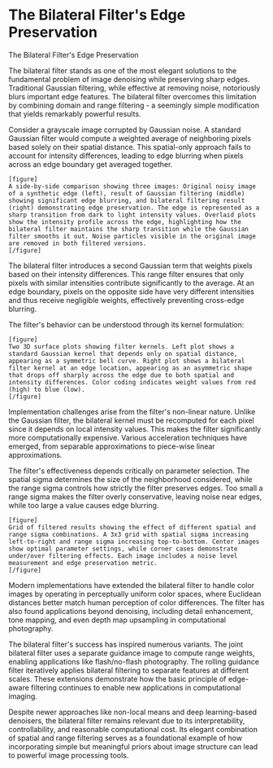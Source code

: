 # The Bilateral Filter's Edge Preservation

The Bilateral Filter's Edge Preservation

The bilateral filter stands as one of the most elegant solutions to the fundamental problem of image denoising while preserving sharp edges. Traditional Gaussian filtering, while effective at removing noise, notoriously blurs important edge features. The bilateral filter overcomes this limitation by combining domain and range filtering - a seemingly simple modification that yields remarkably powerful results.

Consider a grayscale image corrupted by Gaussian noise. A standard Gaussian filter would compute a weighted average of neighboring pixels based solely on their spatial distance. This spatial-only approach fails to account for intensity differences, leading to edge blurring when pixels across an edge boundary get averaged together.

```
[figure]
A side-by-side comparison showing three images: Original noisy image of a synthetic edge (left), result of Gaussian filtering (middle) showing significant edge blurring, and bilateral filtering result (right) demonstrating edge preservation. The edge is represented as a sharp transition from dark to light intensity values. Overlaid plots show the intensity profile across the edge, highlighting how the bilateral filter maintains the sharp transition while the Gaussian filter smooths it out. Noise particles visible in the original image are removed in both filtered versions.
[/figure]
```

The bilateral filter introduces a second Gaussian term that weights pixels based on their intensity differences. This range filter ensures that only pixels with similar intensities contribute significantly to the average. At an edge boundary, pixels on the opposite side have very different intensities and thus receive negligible weights, effectively preventing cross-edge blurring.

The filter's behavior can be understood through its kernel formulation:

```
[figure]
Two 3D surface plots showing filter kernels. Left plot shows a standard Gaussian kernel that depends only on spatial distance, appearing as a symmetric bell curve. Right plot shows a bilateral filter kernel at an edge location, appearing as an asymmetric shape that drops off sharply across the edge due to both spatial and intensity differences. Color coding indicates weight values from red (high) to blue (low).
[/figure]
```

Implementation challenges arise from the filter's non-linear nature. Unlike the Gaussian filter, the bilateral kernel must be recomputed for each pixel since it depends on local intensity values. This makes the filter significantly more computationally expensive. Various acceleration techniques have emerged, from separable approximations to piece-wise linear approximations.

The filter's effectiveness depends critically on parameter selection. The spatial sigma determines the size of the neighborhood considered, while the range sigma controls how strictly the filter preserves edges. Too small a range sigma makes the filter overly conservative, leaving noise near edges, while too large a value causes edge blurring.

```
[figure]
Grid of filtered results showing the effect of different spatial and range sigma combinations. A 3x3 grid with spatial sigma increasing left-to-right and range sigma increasing top-to-bottom. Center images show optimal parameter settings, while corner cases demonstrate under/over filtering effects. Each image includes a noise level measurement and edge preservation metric.
[/figure]
```

Modern implementations have extended the bilateral filter to handle color images by operating in perceptually uniform color spaces, where Euclidean distances better match human perception of color differences. The filter has also found applications beyond denoising, including detail enhancement, tone mapping, and even depth map upsampling in computational photography.

The bilateral filter's success has inspired numerous variants. The joint bilateral filter uses a separate guidance image to compute range weights, enabling applications like flash/no-flash photography. The rolling guidance filter iteratively applies bilateral filtering to separate features at different scales. These extensions demonstrate how the basic principle of edge-aware filtering continues to enable new applications in computational imaging.

Despite newer approaches like non-local means and deep learning-based denoisers, the bilateral filter remains relevant due to its interpretability, controllability, and reasonable computational cost. Its elegant combination of spatial and range filtering serves as a foundational example of how incorporating simple but meaningful priors about image structure can lead to powerful image processing tools.